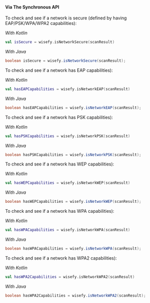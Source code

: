 #### Via The Synchronous API

To check and see if a network is secure (defined by having EAP/PSK/WPA/WPA2 capabilities):

_With Kotlin_

```kotlin
val isSecure = wisefy.isNetworkSecure(scanResult)
```

_With Java_

```java
boolean isSecure = wisefy.isNetworkSecure(scanResult);
```

To check and see if a network has EAP capabilities):

_With Kotlin_

```kotlin
val hasEAPCapabilities = wisefy.isNetworkEAP(scanResult)
```

_With Java_

```java
boolean hasEAPCapabilities = wisefy.isNetworkEAP(scanResult);
```

To check and see if a network has PSK capabilities):

_With Kotlin_

```kotlin
val hasPSKCapabilities = wisefy.isNetworkPSK(scanResult)
```

_With Java_

```java
boolean hasPSKCapabilities = wisefy.isNetworkPSK(scanResult);
```

To check and see if a network has WEP capabilities):

_With Kotlin_

```kotlin
val hasWEPCapabilities = wisefy.isNetworkWEP(scanResult)
```

_With Java_

```java
boolean hasWEPCapabilities = wisefy.isNetworkWEP(scanResult);
```

To check and see if a network has WPA capabilities):

_With Kotlin_

```kotlin
val hasWPACapabilities = wisefy.isNetworkWPA(scanResult)
```

_With Java_

```java
boolean hasWPACapabilities = wisefy.isNetworkWPA(scanResult);
```

To check and see if a network has WPA2 capabilities):

_With Kotlin_

```kotlin
val hasWPA2Capabilities = wisefy.isNetworkWPA2(scanResult)
```

_With Java_

```java
boolean hasWPA2Capabilities = wisefy.isNetworkWPA2(scanResult);
```